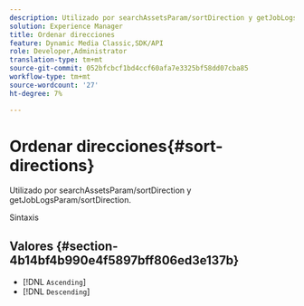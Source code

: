 ```yaml
---
description: Utilizado por searchAssetsParam/sortDirection y getJobLogsParam/sortDirection.
solution: Experience Manager
title: Ordenar direcciones
feature: Dynamic Media Classic,SDK/API
role: Developer,Administrator
translation-type: tm+mt
source-git-commit: 052bfcbcf1bd4ccf60afa7e3325bf58dd07cba85
workflow-type: tm+mt
source-wordcount: '27'
ht-degree: 7%

---
```



# Ordenar direcciones{#sort-directions}

Utilizado por searchAssetsParam/sortDirection y getJobLogsParam/sortDirection.

Sintaxis

## Valores {#section-4b14bf4b990e4f5897bff806ed3e137b}

* [!DNL `Ascending`]
* [!DNL `Descending`]

